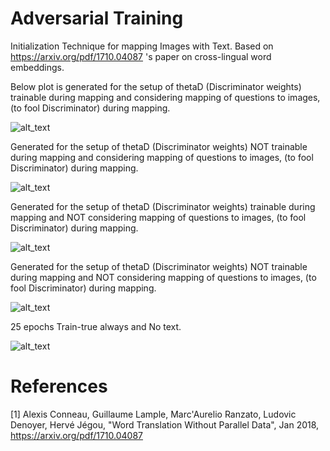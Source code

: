 # Adversarial Training
Initialization Technique for mapping Images with Text. Based on https://arxiv.org/pdf/1710.04087 's paper on cross-lingual word embeddings.

Below plot is generated for the setup of thetaD (Discriminator weights) trainable during mapping and considering mapping of questions to images, (to fool Discriminator) during mapping.

![alt_text](https://github.com/Murali81/Question-Relevance-in-Visual-QA/blob/master/Adversarial%20Training/Plots/epochs_35/plot_loss_trainD_always_true_textGen.PNG)

Generated for the setup of thetaD (Discriminator weights) NOT trainable during mapping and considering mapping of questions to images, (to fool Discriminator) during mapping.

![alt_text](https://github.com/Murali81/Question-Relevance-in-Visual-QA/blob/master/Adversarial%20Training/Plots/epochs_35/plot_loss_trainD_always_False_textGen.PNG)

Generated for the setup of thetaD (Discriminator weights) trainable during mapping and NOT considering mapping of questions to images, (to fool Discriminator) during mapping.

![alt_text](https://github.com/Murali81/Question-Relevance-in-Visual-QA/blob/master/Adversarial%20Training/Plots/epochs_35/plot_loss_trainD_True_NOtextGen.PNG)

Generated for the setup of thetaD (Discriminator weights) NOT trainable during mapping and NOT considering mapping of questions to images, (to fool Discriminator) during mapping.

![alt_text](https://github.com/Murali81/Question-Relevance-in-Visual-QA/blob/master/Adversarial%20Training/Plots/epochs_35/plot_loss_trainD_False_NOtextGen.PNG)


25 epochs Train-true always and No text.

![alt_text](https://github.com/Murali81/Question-Relevance-in-Visual-QA/blob/master/Adversarial%20Training/Plots/epochs_25/train_thetaD_NoTextGen.png)

# References

[1] Alexis Conneau, Guillaume Lample, Marc'Aurelio Ranzato, Ludovic Denoyer, Hervé Jégou, "Word Translation Without Parallel Data", Jan 2018, https://arxiv.org/pdf/1710.04087
